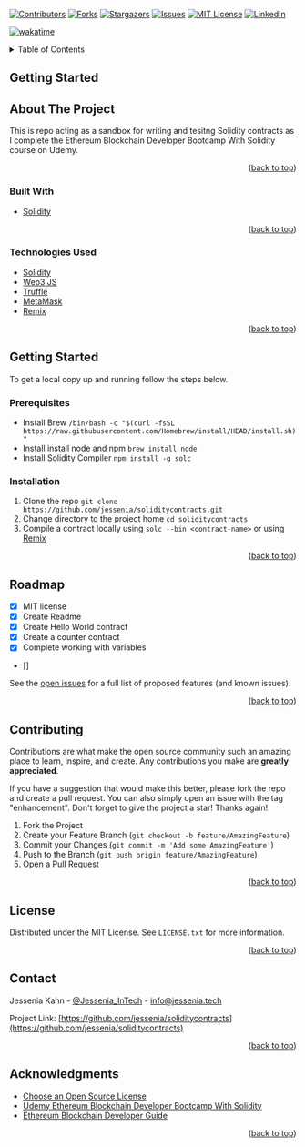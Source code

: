 <div id="top"></div>
<!--
*** Thanks for checking out the Best-README-Template. If you have a suggestion
*** that would make this better, please fork the repo and create a pull request
*** or simply open an issue with the tag "enhancement".
*** Don't forget to give the project a star!
*** Thanks again! Now go create something AMAZING! :D
-->



<!-- PROJECT SHIELDS -->
<!--
*** I'm using markdown "reference style" links for readability.
*** Reference links are enclosed in brackets [ ] instead of parentheses ( ).
*** See the bottom of this document for the declaration of the reference variables
*** for contributors-url, forks-url, etc. This is an optional, concise syntax you may use.
*** https://www.markdownguide.org/basic-syntax/#reference-style-links
-->
[![Contributors][contributors-shield]][contributors-url]
[![Forks][forks-shield]][forks-url]
[![Stargazers][stars-shield]][stars-url]
[![Issues][issues-shield]][issues-url]
[![MIT License][license-shield]][license-url]
[![LinkedIn][linkedin-shield]][linkedin-url]

[![wakatime](https://wakatime.com/badge/github/jessenia/soliditycontracts.svg)](https://wakatime.com/badge/github/jessenia/soliditycontracts)


<!-- TABLE OF CONTENTS -->
<details>
  <summary>Table of Contents</summary>
  <ol>
    <li>
      <a href="#about-the-project">About The Project</a>
      <ul>
        <li><a href="#built-with">Built With</a></li>
        <li><a href="#technologies-used">Technologies Used</a></li>
      </ul>
    </li>
    <li>
      <a href="#getting-started">Getting Started</a>
      <ul>
        <li><a href="#prerequisites">Prerequisites</a></li>
        <li><a href="#installation">Installation</a></li>
      </ul>
    </li>
    <li><a href="#roadmap">Roadmap</a></li>
    <li><a href="#contributing">Contributing</a></li>
    <li><a href="#license">License</a></li>
    <li><a href="#contact">Contact</a></li>
    <li><a href="#acknowledgments">Acknowledgments</a></li>
  </ol>
</details>


<!-- Getting STARTED-->
## Getting Started

<!-- ABOUT THE PROJECT -->
## About The Project
This is repo acting as a sandbox for writing and tesitng Solidity contracts as I complete the Ethereum Blockchain Developer Bootcamp With Solidity course on Udemy. 


<p align="right">(<a href="#top">back to top</a>)</p>

### Built With
* [Solidity](https://docs.soliditylang.org/)

<p align="right">(<a href="#top">back to top</a>)</p>

### Technologies Used
* [Solidity](https://docs.soliditylang.org/)
* [Web3.JS](https://web3js.readthedocs.io/)
* [Truffle](https://trufflesuite.com)
* [MetaMask](https://metamask.io)
* [Remix](http://remix.ethereum.org/)

<p align="right">(<a href="#top">back to top</a>)</p>

<!-- GETTING STARTED -->
## Getting Started
To get a local copy up and running follow the steps below.

### Prerequisites
* Install Brew `/bin/bash -c "$(curl -fsSL https://raw.githubusercontent.com/Homebrew/install/HEAD/install.sh)"`
* Install install node and npm `brew install node`
* Install Solidity Compiler `npm install -g solc`


### Installation
1. Clone the repo `git clone https://github.com/jessenia/soliditycontracts.git`
2. Change directory to the project home `cd soliditycontracts`
3. Compile a contract locally using `solc --bin <contract-name>` or using [Remix](http://remix.ethereum.org/)

<p align="right">(<a href="#top">back to top</a>)</p>

<!-- ROADMAP -->
## Roadmap
- [x] MIT license
- [x] Create Readme
- [x] Create Hello World contract
- [x] Create a counter contract
- [x] Complete working with variables  
- [] 

See the [open issues](https://github.com/jessenia/soliditycontracts/issues) for a full list of proposed features (and known issues).

<p align="right">(<a href="#top">back to top</a>)</p>



<!-- CONTRIBUTING -->
## Contributing

Contributions are what make the open source community such an amazing place to learn, inspire, and create. Any contributions you make are **greatly appreciated**.

If you have a suggestion that would make this better, please fork the repo and create a pull request. You can also simply open an issue with the tag "enhancement".
Don't forget to give the project a star! Thanks again!

1. Fork the Project
2. Create your Feature Branch (`git checkout -b feature/AmazingFeature`)
3. Commit your Changes (`git commit -m 'Add some AmazingFeature'`)
4. Push to the Branch (`git push origin feature/AmazingFeature`)
5. Open a Pull Request

<p align="right">(<a href="#top">back to top</a>)</p>


<!-- LICENSE -->
## License

Distributed under the MIT License. See `LICENSE.txt` for more information.

<p align="right">(<a href="#top">back to top</a>)</p>

<!-- CONTACT -->
## Contact

Jessenia Kahn - [@Jessenia_InTech](https://twitter.com/Jessenia_InTech) - info@jessenia.tech

Project Link: [https://github.com/jessenia/soliditycontracts](https://github.com/jessenia/soliditycontracts)

<p align="right">(<a href="#top">back to top</a>)</p>

<!-- ACKNOWLEDGMENTS -->
## Acknowledgments
* [Choose an Open Source License](https://choosealicense.com)
* [Udemy Ethereum Blockchain Developer Bootcamp With Solidity](https://www.udemy.com/course/blockchain-developer)
* [Ethereum Blockchain Developer Guide](https://ethereum-blockchain-developer.com/)

<p align="right">(<a href="#top">back to top</a>)</p>


<!-- MARKDOWN LINKS & IMAGES -->
[contributors-shield]: https://img.shields.io/github/contributors/jessenia/soliditycontracts.svg?style=for-the-badge
[contributors-url]: https://github.com/jessenia/soliditycontracts/graphs/contributors
[forks-shield]: https://img.shields.io/github/forks/jessenia/soliditycontracts.svg?style=for-the-badge
[forks-url]: https://github.com/jessenia/soliditycontracts/network/members
[stars-shield]: https://img.shields.io/github/stars/jessenia/soliditycontracts.svg?style=for-the-badge
[stars-url]: https://github.com/jessenia/soliditycontracts/stargazers
[issues-shield]: https://img.shields.io/github/issues/jessenia/soliditycontracts.svg?style=for-the-badge
[issues-url]: https://github.com/jessenia/soliditycontracts/issues
[license-shield]: https://img.shields.io/github/license/jessenia/soliditycontracts.svg?style=for-the-badge
[license-url]: https://github.com/jessenia/soliditycontracts/LICENSE.txt
[linkedin-shield]: https://img.shields.io/badge/-LinkedIn-black.svg?style=for-the-badge&logo=linkedin&colorB=555
[linkedin-url]: https://linkedin.com/in/jessenia
